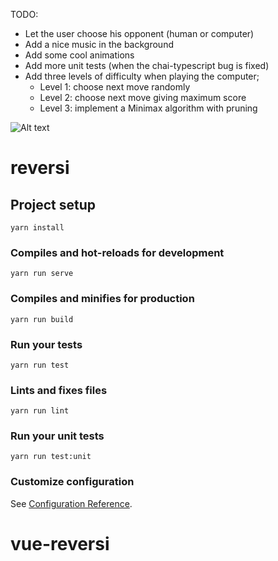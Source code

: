 TODO:
- Let the user choose his opponent (human or computer)
- Add a nice music in the background
- Add some cool animations
- Add more unit tests (when the chai-typescript bug is fixed)
- Add three levels of difficulty when playing the computer; 
  - Level 1: choose next move randomly
  - Level 2: choose next move giving maximum score
  - Level 3: implement a Minimax algorithm with pruning


![Alt text](https://i.imgur.com/1chL2zX.png "vue-reversi")
# reversi

## Project setup
```
yarn install
```

### Compiles and hot-reloads for development
```
yarn run serve
```

### Compiles and minifies for production
```
yarn run build
```

### Run your tests
```
yarn run test
```

### Lints and fixes files
```
yarn run lint
```

### Run your unit tests
```
yarn run test:unit
```

### Customize configuration
See [Configuration Reference](https://cli.vuejs.org/config/).
# vue-reversi
